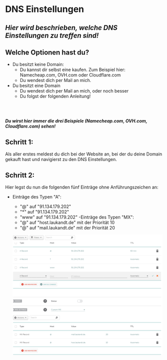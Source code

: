 
# DNS Einstellungen
## _Hier wird beschrieben, welche DNS Einstellungen zu treffen sind!_


## Welche Optionen hast du?

- Du besitzt keine Domain:
    - Du kannst dir selbst eine kaufen. Zum Beispiel hier: Namecheap.com, OVH.com oder Cloudflare.com
    - Du wendest dich per Mail an mich. 
- Du besitzt eine Domain
    - Du wendest dich per Mail an mich, oder noch besser
    - Du folgst der folgenden Anleitung!

 <br><br>

***Du wirst hier immer die drei Beispiele (Namecheap.com, OVH.com, Cloudflare.com) sehen!***

## Schritt 1:
Als aller erstes meldest du dich bei der Website an, bei der du deine Domain gekauft hast und navigierst zu den DNS Einstellungen.

## Schritt 2:
Hier legst du nun die folgenden fünf Einträge ohne Anführungszeichen an:

 - Einträge des Typen "A":
   - "@" auf "91.134.179.202"
   - "*" auf "91.134.179.202"
   - "www" auf "91.134.179.202"
-Einträge des Typen "MX":
   - "@" auf "host.laukandt.de" mit der Priorität 10
   - "@" auf "mail.laukandt.de" mit der Priorität 20
	
	![Namecheap](docs/webhost/example/images/nc-dns.png)